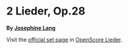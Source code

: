 
# 2 Lieder, Op.28

__By [Josephine Lang](..)__

Visit the [official set page] in [OpenScore Lieder].

[official set page]: https://musescore.com/openscore-lieder-corpus/sets/5102030
[OpenScore Lieder]: https://musescore.com/openscore-lieder-corpus
